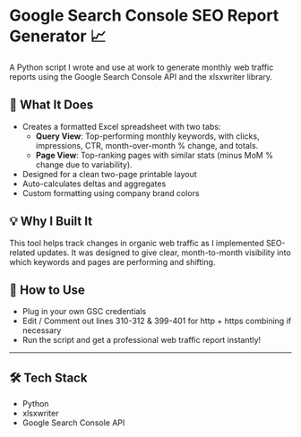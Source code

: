 # Google Search Console SEO Report Generator 📈

A Python script I wrote and use at work to generate monthly web traffic reports using the Google Search Console API and the xlsxwriter library.

## 🔧 What It Does

- Creates a formatted Excel spreadsheet with two tabs:
  - **Query View**: Top-performing monthly keywords, with clicks, impressions, CTR, month-over-month % change, and totals.
  - **Page View**: Top-ranking pages with similar stats (minus MoM % change due to variability).
- Designed for a clean two-page printable layout
- Auto-calculates deltas and aggregates
- Custom formatting using company brand colors

## 💡 Why I Built It

This tool helps track changes in organic web traffic as I implemented SEO-related updates. It was designed to give clear, month-to-month visibility into which keywords and pages are performing and shifting.


## 🚀 How to Use

- Plug in your own GSC credentials
- Edit / Comment out lines 310-312 & 399-401 for http + https combining if necessary
- Run the script and get a professional web traffic report instantly!

---

## 🛠️ Tech Stack

- Python
- xlsxwriter
- Google Search Console API

